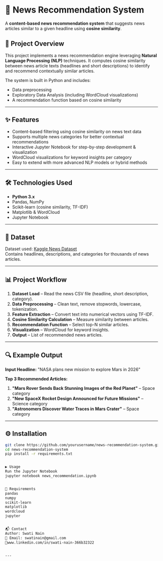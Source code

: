 # 📰 News Recommendation System

A **content-based news recommendation system** that suggests news articles similar to a given headline using **cosine similarity**.

## 📌 Project Overview
This project implements a news recommendation engine leveraging **Natural Language Processing (NLP)** techniques. It computes cosine similarity between news article texts (headlines and short descriptions) to identify and recommend contextually similar articles.

The system is built in Python and includes:
- Data preprocessing
- Exploratory Data Analysis (including WordCloud visualizations)
- A recommendation function based on cosine similarity

---

## ✨ Features
- Content-based filtering using cosine similarity on news text data  
- Supports multiple news categories for better contextual recommendations  
- Interactive Jupyter Notebook for step-by-step development & visualization  
- WordCloud visualizations for keyword insights per category  
- Easy to extend with more advanced NLP models or hybrid methods  

---

## 🛠 Technologies Used
- **Python 3.x**
- Pandas, NumPy  
- Scikit-learn (cosine similarity, TF-IDF)  
- Matplotlib & WordCloud  
- Jupyter Notebook  

---

## 📂 Dataset
Dataset used: [Kaggle News Dataset](https://www.kaggle.com/)  
Contains headlines, descriptions, and categories for thousands of news articles.

---

## 📊 Project Workflow

1. **Dataset Load** – Read the news CSV file (headline, short description, category).
2. **Data Preprocessing** – Clean text, remove stopwords, lowercase, tokenization.
3. **Feature Extraction** – Convert text into numerical vectors using TF-IDF.
4. **Cosine Similarity Calculation** – Measure similarity between articles.
5. **Recommendation Function** – Select top-N similar articles.
6. **Visualization** – WordCloud for keyword insights.
7. **Output** – List of recommended news articles.



---

## 🔍 Example Output 

**Input Headline:** "NASA plans new mission to explore Mars in 2026"

**Top 3 Recommended Articles:**
1. **"Mars Rover Sends Back Stunning Images of the Red Planet"** – Space category
2. **"New SpaceX Rocket Design Announced for Future Missions"** – Science category
3. **"Astronomers Discover Water Traces in Mars Crater"** – Space category

---


## ⚙️ Installation
```bash
git clone https://github.com/yourusername/news-recommendation-system.git
cd news-recommendation-system
pip install -r requirements.txt


▶️ Usage
Run the Jupyter Notebook
jupyter notebook news_recommendation.ipynb


📄 Requirements
pandas
numpy
scikit-learn
matplotlib
wordcloud
jupyter


📬 Contact
Author: Swati Nain
📧 Email: swatinain@gmail.com
🔗www.linkedin.com/in/swati-nain-366b32322


---



